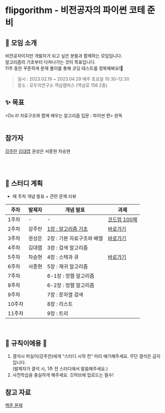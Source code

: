 # flipgorithm - 비전공자의 파이썬 코테 준비

## 💬 모임 소개
비전공자이지만 개발자가 되고 싶은 분들과 함께하는 모임입니다.
<br>알고리즘의 기초부터 다져나가는 것이 목표입니다.
<br>11주 동안 꾸준하게 문제 풀이를 통해 코딩 테스트를 정복해봐요!👊
<br>
> 일시 : 2023.02.19 ~ 2023.04.29 매주 토요일 10:30-12:30
> <br>장소 : 모두의연구소 역삼캠퍼스 (역삼로 156 2층)

## ✨ 목표
<Do it! 자료구조와 함께 배우는 알고리즘 입문 : 파이썬 편> 완독
<br>
<br>


## 참가자
[강주란](https://github.com/Jurannn)
[김대엽](https://github.com/kimdaeyeobbb)
권성은
서종현
차승현 



<br>
<br>

## 🤝 스터디 계획
- 매 주차 개념 발표 + 관련 문제 리뷰

| 주차 | 발제자 | 개념 발표 | 과제 |
| --- | --- | --- | --- |
| 1주차 | - | - | [코드업 100제](https://www.codeup.kr/problemsetsol.php?psid=33) |
| 2주차 | 강주란 | [1장 : 알고리즘 기초](https://github.com/Jurannn/flipgorithm/blob/main/02/CH1_by_juran.pdf) |[바로가기](https://github.com/Jurannn/flipgorithm/blob/main/02/Readme.md#%EA%B3%BC%EC%A0%9C---math-%EC%88%98%ED%95%99)  |
| 3주차 | 권성은 | 2장 : 기본 자료구조와 배열 | [바로가기](https://github.com/Jurannn/flipgorithm/blob/main/03/README.md#%EA%B3%BC%EC%A0%9C---math-%EC%88%98%ED%95%99) |
| 4주차 | 김대엽 | 3장 : 검색 알고리즘 |  |
| 5주차 | 차승현 | 4장 : 스택과 큐 |[바로가기](https://github.com/Jurannn/flipgorithm/tree/main/05#%EA%B3%BC%EC%A0%9C---data-structre-%EC%9E%90%EB%A3%8C%EA%B5%AC%EC%A1%B0) |
| 6주차 | 서종현 | 5장 : 재귀 알고리즘 |  |
| 7주차 |  | 6-1장 : 정렬 알고리즘|  |
| 8주차 |  | 6-2장 : 정렬 알고리즘 |  |
| 9주차 |  | 7장 : 문자열 검색 |  |
| 10주차 |  | 8장 : 리스트 |  |
| 11주차 |  | 9장 : 트리 |  |

<br>

## 🐲 규칙이에용 🐲

1. 결석시 퍼실이(강주란)에게 “스터디 시작 전” 미리 얘기해주세요. 무단 결석은 금지입니다. <br> (발제자가 결석 시, 1주 전 스터디에서 말씀해주세요.)
2. 사전학습을 충실하게 해주세요. 깃허브에 업로드는 필수!


## 참고 자료
[백준 문제](https://github.com/tony9402/baekjoon)
